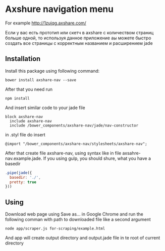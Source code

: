 # Axshure navigation menu

For example http://1zujqg.axshare.com/

Если у вас есть прототип или скетч в axshare с количеством страниц больше одной, то используя данное приложение аы можете быстро создать все страницы с корректным названием и расширением jade

## Installation
Install this package using following command:

    bower install axshare-nav --save

After that you need run

    npm install

And insert similar code to your jade file

```jade
block axshare-nav
  include axshare-nav
  include /bower_components/axshare-nav/jade/nav-constructor
```

in .styl file do insert

```stylus
@import "/bower_components/axshare-nav/stylesheets/axshare-nav";
```

After that create file axshare-nav, using syntax like in file axsahre-nav.example.jade.
If you using gulp, you should shure, what you have a basedir

```javascript
.pipe(jade({
  basedir: './',
  pretty: true
}))
```

## Using

Download web page using Save as... in Google Chrome and run the following comman with path to downloaded file like a second argument

    node app/scraper.js for-scraping/example.html

And app will create output directory and output.jade file in te root of current directory
